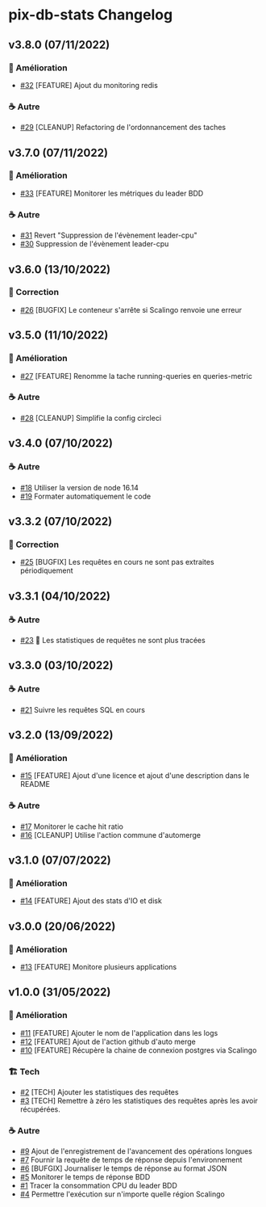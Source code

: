 # pix-db-stats Changelog

## v3.8.0 (07/11/2022)


### :rocket: Amélioration
- [#32](https://github.com/1024pix/pix-db-stats/pull/32) [FEATURE] Ajout du monitoring redis

### :coffee: Autre
- [#29](https://github.com/1024pix/pix-db-stats/pull/29) [CLEANUP] Refactoring de l'ordonnancement des taches

## v3.7.0 (07/11/2022)


### :rocket: Amélioration
- [#33](https://github.com/1024pix/pix-db-stats/pull/33) [FEATURE] Monitorer les métriques du leader BDD

### :coffee: Autre
- [#31](https://github.com/1024pix/pix-db-stats/pull/31) Revert "Suppression de l'évènement leader-cpu"
- [#30](https://github.com/1024pix/pix-db-stats/pull/30) Suppression de l'évènement leader-cpu

## v3.6.0 (13/10/2022)


### :bug: Correction
- [#26](https://github.com/1024pix/pix-db-stats/pull/26) [BUGFIX] Le conteneur s'arrête si Scalingo renvoie une erreur

## v3.5.0 (11/10/2022)


### :rocket: Amélioration
- [#27](https://github.com/1024pix/pix-db-stats/pull/27) [FEATURE] Renomme la tache running-queries en queries-metric

### :coffee: Autre
- [#28](https://github.com/1024pix/pix-db-stats/pull/28) [CLEANUP] Simplifie la config circleci

## v3.4.0 (07/10/2022)


### :coffee: Autre
- [#18](https://github.com/1024pix/pix-db-stats/pull/18) Utiliser la version de node 16.14
- [#19](https://github.com/1024pix/pix-db-stats/pull/19) Formater automatiquement le code

## v3.3.2 (07/10/2022)


### :bug: Correction
- [#25](https://github.com/1024pix/pix-db-stats/pull/25) [BUGFIX] Les requêtes en cours ne sont pas extraites périodiquement

## v3.3.1 (04/10/2022)


### :coffee: Autre
- [#23](https://github.com/1024pix/pix-db-stats/pull/23) :bug: Les statistiques de requêtes ne sont plus tracées

## v3.3.0 (03/10/2022)


### :coffee: Autre
- [#21](https://github.com/1024pix/pix-db-stats/pull/21) Suivre les requêtes SQL en cours

## v3.2.0 (13/09/2022)


### :rocket: Amélioration
- [#15](https://github.com/1024pix/pix-db-stats/pull/15) [FEATURE] Ajout d'une licence et ajout d'une description dans le README

### :coffee: Autre
- [#17](https://github.com/1024pix/pix-db-stats/pull/17) Monitorer le cache hit ratio
- [#16](https://github.com/1024pix/pix-db-stats/pull/16) [CLEANUP] Utilise l'action commune d'automerge

## v3.1.0 (07/07/2022)


### :rocket: Amélioration
- [#14](https://github.com/1024pix/pix-db-stats/pull/14) [FEATURE] Ajout des stats d'IO et disk

## v3.0.0 (20/06/2022)


### :rocket: Amélioration
- [#13](https://github.com/1024pix/pix-db-stats/pull/13) [FEATURE] Monitore plusieurs applications



## v1.0.0 (31/05/2022)


### :rocket: Amélioration
- [#11](https://github.com/1024pix/pix-db-stats/pull/11) [FEATURE] Ajouter le nom de l'application dans les logs
- [#12](https://github.com/1024pix/pix-db-stats/pull/12) [FEATURE] Ajout de l'action github d'auto merge
- [#10](https://github.com/1024pix/pix-db-stats/pull/10) [FEATURE] Récupère la chaine de connexion postgres via Scalingo

### :building_construction: Tech
- [#2](https://github.com/1024pix/pix-db-stats/pull/2) [TECH] Ajouter les statistiques des requêtes
- [#3](https://github.com/1024pix/pix-db-stats/pull/3) [TECH] Remettre à zéro les statistiques des requêtes après les avoir récupérées.

### :coffee: Autre
- [#9](https://github.com/1024pix/pix-db-stats/pull/9) Ajout de l'enregistrement de l'avancement des opérations longues
- [#7](https://github.com/1024pix/pix-db-stats/pull/7) Fournir la requête de temps de réponse depuis l'environnement
- [#6](https://github.com/1024pix/pix-db-stats/pull/6) [BUFGIX] Journaliser le temps de réponse au format JSON
- [#5](https://github.com/1024pix/pix-db-stats/pull/5) Monitorer le temps de réponse BDD
- [#1](https://github.com/1024pix/pix-db-stats/pull/1) Tracer la consommation CPU du leader BDD
- [#4](https://github.com/1024pix/pix-db-stats/pull/4) Permettre l'exécution sur n'importe quelle région Scalingo
